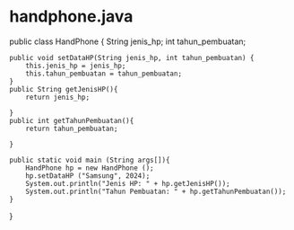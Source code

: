 # handphone.java
public class HandPhone {
    String  jenis_hp;
    int tahun_pembuatan;

    public void setDataHP(String jenis_hp, int tahun_pembuatan) {
        this.jenis_hp = jenis_hp;
        this.tahun_pembuatan = tahun_pembuatan;
    }
    public String getJenisHP(){
        return jenis_hp;

    }
    public int getTahunPembuatan(){
        return tahun_pembuatan;

    }

    public static void main (String args[]){
        HandPhone hp = new HandPhone ();
        hp.setDataHP ("Samsung", 2024);
        System.out.println("Jenis HP: " + hp.getJenisHP());
        System.out.println("Tahun Pembuatan: " + hp.getTahunPembuatan());
    }
}

